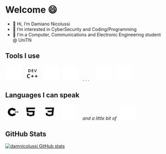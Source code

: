 # Welcome 😄

- 👋 Hi, I’m Damiano Nicolussi
- 👀 I’m interested in CyberSecurity and Coding/Programming
- 🏫 I'm a Computer, Communications and Electronic Engineering student @ UniTN

## Tools I use
![visual_studio_code](/images/visual_studio_code.png)
&nbsp;
![dev_cpp](/images/dev_cpp.png)
&nbsp;
![github](/images/github.png)
&nbsp;
![terminal](/images/terminal.png)
&nbsp;
. . .
&nbsp;
&nbsp;
![kali_linux](/images/kali_linux.png)
&nbsp;
![windows](/images/windows.png)

## Languages I can speak
![cpp](/images/cpp.png)
&nbsp;
![html](/images/html.png)
&nbsp;
![css](/images/css.png)
&nbsp;
![python](/images/python.png)
&nbsp; &nbsp;
*and a little bit of* &nbsp;
![javascript](/images/javascript.png)

## GitHub Stats
[![damnicolussi GitHub stats](https://github-readme-stats.vercel.app/api?username=damnicolussi)](https://github.com/damnicolussi)


<!---
damnicolussi/damnicolussi is a ✨ special ✨ repository because its `README.md` (this file) appears on your GitHub profile.
You can click the Preview link to take a look at your changes.
--->
